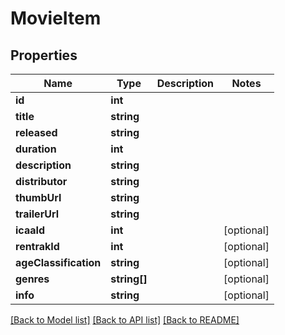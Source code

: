 # MovieItem

## Properties
Name | Type | Description | Notes
------------ | ------------- | ------------- | -------------
**id** | **int** |  | 
**title** | **string** |  | 
**released** | **string** |  | 
**duration** | **int** |  | 
**description** | **string** |  | 
**distributor** | **string** |  | 
**thumbUrl** | **string** |  | 
**trailerUrl** | **string** |  | 
**icaaId** | **int** |  | [optional] 
**rentrakId** | **int** |  | [optional] 
**ageClassification** | **string** |  | [optional] 
**genres** | **string[]** |  | [optional] 
**info** | **string** |  | [optional] 

[[Back to Model list]](../../README.md#documentation-for-models) [[Back to API list]](../../README.md#documentation-for-api-endpoints) [[Back to README]](../../README.md)

